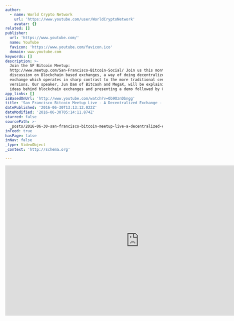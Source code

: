 ```yaml
---
author:
  - name: World Crypto Network
    url: 'https://www.youtube.com/user/WorldCryptoNetwork'
    avatar: {}
related: []
publisher:
  url: 'https://www.youtube.com/'
  name: YouTube
  favicon: 'https://www.youtube.com/favicon.ico'
  domain: www.youtube.com
keywords: []
description: >-
  Join the SF Bitcoin Meetup:
  http://www.meetup.com/San-Francisco-Bitcoin-Social/ Join us this month for a
  discussion on Blockchain based exchanges, a way of doing decentralized
  exchange which operates in sharp contrast to the more traditional centralized
  versions. Our speaker, Jun Dam of Bitcash and MegaX, will be explaining the
  ideas behind blockchain exchanges and presenting a demo followed by Q&A.
app_links: []
isBasedOnUrl: 'http://www.youtube.com/watch?v=Ob9OznDbngg'
title: 'San Francisco Bitcoin Meetup Live - A Decentralized Exchange - Jun 29, 2016'
datePublished: '2016-06-30T13:13:12.022Z'
dateModified: '2016-06-30T05:14:11.874Z'
starred: false
sourcePath: >-
  _posts/2016-06-30-san-francisco-bitcoin-meetup-live-a-decentralized-exchange.md
inFeed: true
hasPage: false
inNav: false
_type: VideoObject
_context: 'http://schema.org'

---
```

<iframe src="http://cdn.embedly.com/widgets/media.html?url=http%3A%2F%2Fwww.youtube.com%2Fwatch%3Fv%3DOb9OznDbngg&amp;src=https%3A%2F%2Fwww.youtube.com%2Fembed%2FOb9OznDbngg%3Ffeature%3Doembed&amp;type=text%2Fhtml&amp;key=b7d04c9b404c499eba89ee7072e1c4f7&amp;schema=youtube" width="854" height="480" scrolling="no" frameborder="0" allowfullscreen="" style=""></iframe>